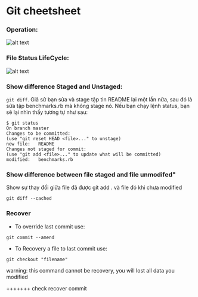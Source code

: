 # Git cheetsheet
### Operation:
![alt text](https://git-scm.com/figures/18333fig0106-tn.png)

### File Status LifeCycle:
![alt text](https://git-scm.com/figures/18333fig0201-tn.png)

### Show difference Staged and Unstaged:
``` git diff ```.
Giả sử bạn sửa và stage tập tin README lại một lần nữa, sau đó là sửa tập benchmarks.rb mà không stage nó. Nếu bạn chạy lệnh status, bạn sẽ lại nhìn thấy tương tự như sau:
```git
$ git status
On branch master
Changes to be committed:
(use "git reset HEAD <file>..." to unstage)
new file:   README
Changes not staged for commit:
(use "git add <file>..." to update what will be committed)
modified:   benchmarks.rb 
```


### Show difference between file staged and file unmodifed"
Show sự thay đổi giữa file đã được git add . và file đó khi chưa modified
```git
git diff --cached
```

### Recover
+ To override last commit use: 
```git
git commit --amend
```

+ To Recovery a file to last commit use:
```git
git checkout "filename"
```
warning: this command cannot be recovery, you will lost all data you modified

+++++++ check recover commit 